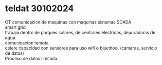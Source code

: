 # teldat 30102024
OT comunicacion de maquinas con maquinas sistemas SCADA  
smart grid  
trabajo dentro de parques solares, de centrales electricas, depuradoras de agua.  
comunicacion remota  
celere capacidad con sensores para uso wifi o bluethoo. (camaras, servicio de datos)  
Proceso de datos limitada

